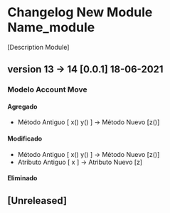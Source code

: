 

# Changelog New Module Name_module
[Description Module]
## version 13 -> 14 [0.0.1] 18-06-2021

### Modelo Account Move
#### Agregado 
- Método Antiguo [ x() y() ] -> Método Nuevo [z()]
#### Modificado
- Método Antiguo [ x() y() ] -> Método Nuevo [z()]
- Atributo Antiguo [ x ] -> Atributo Nuevo [z]
#### Eliminado

## [Unreleased]



